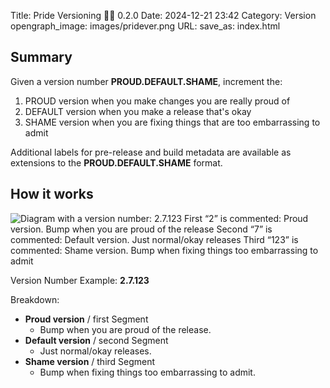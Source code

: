 Title: Pride Versioning 🏳️‍🌈 0.2.0
Date: 2024-12-21 23:42
Category: Version
opengraph_image: images/pridever.png
URL:
save_as: index.html

## Summary
Given a version number **PROUD.DEFAULT.SHAME**, increment the:

1. PROUD version when you make changes you are really proud of  
2. DEFAULT version when you make a release that's okay
3. SHAME version when you are fixing things that are too embarrassing to admit

Additional labels for pre-release and build metadata are available as extensions to the **PROUD.DEFAULT.SHAME** format.

## How it works

![Diagram with a version number: 2.7.123
First “2” is commented: Proud version. Bump when you are proud of the release
Second “7” is commented: Default version. Just normal/okay releases
Third “123” is commented: Shame version. Bump when fixing things too embarrassing to admit]({static}/images/pridever.png)

Version Number Example: **2.7.123**

Breakdown:

* **Proud version** / first Segment
    * Bump when you are proud of the release.
* **Default version** / second Segment
    * Just normal/okay releases.
* **Shame version** / third Segment
    * Bump when fixing things too embarrassing to admit.



